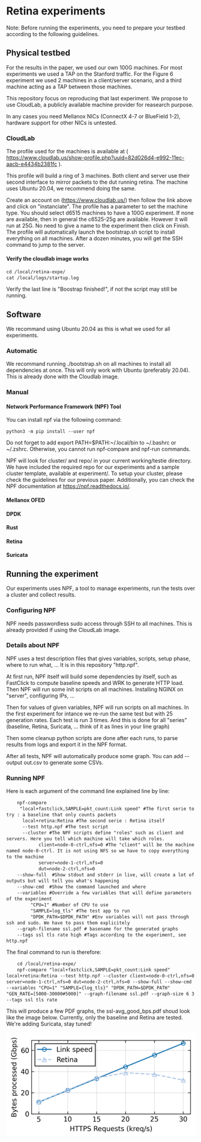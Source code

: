 # Retina experiments

Note: Before running the experiments, you need to prepare your testbed according to the following guidelines.

## Physical testbed
For the results in the paper, we used our own 100G machines. For most experiments we used a TAP on the Stanford traffic. For the Figure 6 experiment we used 2 machines in a client/server scenario, and a third machine acting as a TAP between those machines.

This repository focus on reproducing that last experiment. We propose to use CloudLab, a publicly available machine provider for reasearch purpose.

In any cases you need Mellanox NICs (ConnectX 4-7 or BlueField 1-2), hardware support for other NICs is untested.

### CloudLab
The profile used for the machines is available at ( https://www.cloudlab.us/show-profile.php?uuid=82d026d4-e992-11ec-aacb-e4434b2381fc ). 

This profile will build a ring of 3 machines. Both client and server use their second interface to mirror packets to the dut running retina. The machine uses Ubuntu 20.04, we recommend doing the same.

Create an account on (https://www.cloudlab.us/) then follow the link above and click on "instanciate".
The profile has a parameter to set the machine type. You should select d6515 machines to have a 100G experiment. If none are available, then in general the c6525-25g are available. However it will run at 25G.
No need to give a name to the experiment then click on Finish. The profile will automatically launch the bootstrap.sh script to install everything on all machines.  After a dozen minutes, you will get the SSH command to jump to the server.

#### Verify the cloudlab image works
	
	cd /local/retina-expe/
	cat /local/logs/startup.log

Verify the last line is "Boostrap finished!", if not the script may still be running.

## Software

We recommand using Ubuntu 20.04 as this is what we used for all experiments.

### Automatic
We recommand running ./bootstrap.sh on all machines to install all dependencies at once. This will only work with Ubuntu (preferably 20.04).
This is already done with the Cloudlab image.

### Manual

#### Network Performance Framework (NPF) Tool

You can install npf via the following command:

    python3 -m pip install --user npf

Do not forget to add export PATH=$PATH:~/.local/bin to ~/.bashrc or ~/.zshrc. Otherwise, you cannot run npf-compare and npf-run commands.

NPF will look for cluster/ and repo/ in your current working/testie directory. We have included the required repo for our experiments and a sample cluster template, available at experiment/. To setup your cluster, please check the guidelines for our previous paper. Additionally, you can check the NPF documentation at https://npf.readthedocs.io/.

#### Mellanox OFED
#### DPDK
#### Rust
#### Retina
#### Suricata

## Running the experiment
Our experiments uses NPF, a tool to manage experiments, run the tests over a cluster and collect results.

### Configuring NPF
NPF needs passwordless sudo access through SSH to all machines. This is already provided if using the CloudLab image.

### Details about NPF
NPF uses a test description files that gives variables, scripts, setup phase, where to run what, ... It is in this repository "http.npf".

At first run, NPF itself will build some dependencies by itself, such as FastClick to compute baseline speeds and WRK to generate HTTP load.
Then NPF will run some init scripts on all machines. Installing NGINX on "server", configuring  IPs, ...

Then for values of given variables, NPF will run scripts on all machines. In the first experiment for intance we re-run the same test but with 25 generation rates. Each test is run 3 times. And this is done for all "series" (baseline, Retina, Suricata, ... think of it as lines in your line graph)

Then some cleanup python scripts are done after each runs, to parse results from logs and export it in the NPF format.

After all tests, NPF will automatically produce some graph. You can add --output out.csv to generate some CSVs.

### Running NPF

Here is each argument of the command line explained line by line:
```
	npf-compare 
	 "local+fastclick,SAMPLE=pkt_count:Link speed" #The first serie to try : a baseline that only counts packets
	  local+retina:Retina #The second serie : Retina itself
	  --test http.npf #The test script
	  --cluster #The NPF scripts define "roles" such as client and servers. Here you tell which machine will take which roles.
			client=node-0-ctrl,nfs=0 #The "client" will be the machine named node-0-ctrl. It is not using NFS so we have to copy everything to the machine
			server=node-1-ctrl,nfs=0
			dut=node-2-ctrl,nfs=0
	--show-full  #Show stdout and stderr in live, will create a lot of outputs but will tell you what's happening
	--show-cmd  #Show the command launched and where
	--variables #Override a few variables that will define parameters of the experiment
		 "CPU=1" #Number of CPU to use
		 "SAMPLE=log_tls" #The test app to run
		 "DPDK_PATH=$DPDK_PATH" #Env variables will not pass through ssh and sudo. We have to pass them explicitely
	--graph-filename ssl.pdf # basename for the generated graphs
	--tags ssl tls rate high #Tags according to the experiment, see http.npf
```

The final command to run is therefore:
```
	cd /local/retina-expe/
	npf-compare "local+fastclick,SAMPLE=pkt_count:Link speed" local+retina:Retina --test http.npf --cluster client=node-0-ctrl,nfs=0 server=node-1-ctrl,nfs=0 dut=node-2-ctrl,nfs=0 --show-full --show-cmd --variables "CPU=1" "SAMPLE={log_tls}" "DPDK_PATH=$DPDK_PATH" "GEN_RATE=[5000-30000#5000]" --graph-filename ssl.pdf --graph-size 6 3 --tags ssl tls rate
```

This will produce a few PDF graphs, the ssl-avg_good_bps.pdf shoud look like the image below. Currently, only the baseline and Retina are tested. We're adding Suricata, stay tuned!

![Figure](figs/ssl-avg_good_bps.png)



